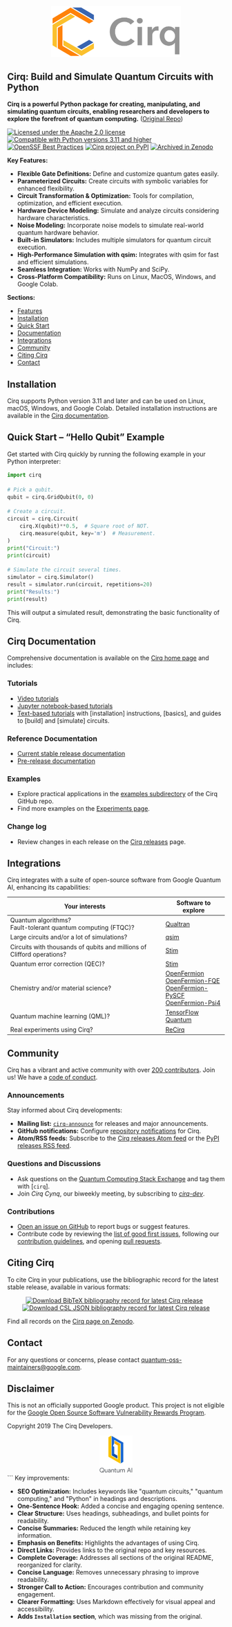 <div align="center">

<img width="300px" alt="Cirq logo" src="https://raw.githubusercontent.com/quantumlib/Cirq/refs/heads/main/docs/images/Cirq_logo_color.svg">

</div>

## Cirq: Build and Simulate Quantum Circuits with Python

**Cirq is a powerful Python package for creating, manipulating, and simulating quantum circuits, enabling researchers and developers to explore the forefront of quantum computing.** ([Original Repo](https://github.com/quantumlib/Cirq))

[![Licensed under the Apache 2.0
license](https://img.shields.io/badge/License-Apache%202.0-3c60b1.svg?logo=opensourceinitiative&logoColor=white&style=flat-square)](https://github.com/quantumlib/Cirq/blob/main/LICENSE)
[![Compatible with Python versions 3.11 and
higher](https://img.shields.io/badge/Python-3.11+-fcbc2c.svg?style=flat-square&logo=python&logoColor=white)](https://www.python.org/downloads/)
[![OpenSSF Best Practices](https://img.shields.io/badge/dynamic/json?label=OpenSSF&logo=springsecurity&logoColor=white&style=flat-square&colorA=gray&colorB=d56420&suffix=%25&query=$.badge_percentage_0&uri=https://bestpractices.coreinfrastructure.org/projects/10063.json)](https://www.bestpractices.dev/projects/10063)
[![Cirq project on
PyPI](https://img.shields.io/pypi/v/cirq.svg?logo=python&logoColor=white&label=PyPI&style=flat-square&color=fcbc2c)](https://pypi.org/project/cirq)
[![Archived in
Zenodo](https://img.shields.io/badge/10.5281%2Fzenodo.4062499-gray.svg?label=DOI&logo=doi&logoColor=white&style=flat-square&colorA=gray&colorB=3c60b1)](https://doi.org/10.5281/zenodo.4062499)

**Key Features:**

*   **Flexible Gate Definitions:** Define and customize quantum gates easily.
*   **Parameterized Circuits:** Create circuits with symbolic variables for enhanced flexibility.
*   **Circuit Transformation & Optimization:**  Tools for compilation, optimization, and efficient execution.
*   **Hardware Device Modeling:** Simulate and analyze circuits considering hardware characteristics.
*   **Noise Modeling:**  Incorporate noise models to simulate real-world quantum hardware behavior.
*   **Built-in Simulators:** Includes multiple simulators for quantum circuit execution.
*   **High-Performance Simulation with qsim:** Integrates with qsim for fast and efficient simulations.
*   **Seamless Integration:** Works with NumPy and SciPy.
*   **Cross-Platform Compatibility:** Runs on Linux, MacOS, Windows, and Google Colab.

**Sections:**

*   [Features](#features)
*   [Installation](#installation)
*   [Quick Start](#quick-start--hello-qubit-example)
*   [Documentation](#cirq-documentation)
*   [Integrations](#integrations)
*   [Community](#community)
*   [Citing Cirq](#citing-cirq)
*   [Contact](#contact)

## Installation

Cirq supports Python version 3.11 and later and can be used on Linux, macOS, Windows, and Google Colab. Detailed installation instructions are available in the [Cirq documentation](https://quantumai.google/cirq/start/install).

## Quick Start – “Hello Qubit” Example

Get started with Cirq quickly by running the following example in your Python interpreter:

```python
import cirq

# Pick a qubit.
qubit = cirq.GridQubit(0, 0)

# Create a circuit.
circuit = cirq.Circuit(
    cirq.X(qubit)**0.5,  # Square root of NOT.
    cirq.measure(qubit, key='m')  # Measurement.
)
print("Circuit:")
print(circuit)

# Simulate the circuit several times.
simulator = cirq.Simulator()
result = simulator.run(circuit, repetitions=20)
print("Results:")
print(result)
```

This will output a simulated result, demonstrating the basic functionality of Cirq.

## Cirq Documentation

Comprehensive documentation is available on the [Cirq home page](https://quantumai.google/cirq) and includes:

### Tutorials

*   [Video tutorials](https://www.youtube.com/playlist?list=PLpO2pyKisOjLVt_tDJ2K6ZTapZtHXPLB4)
*   [Jupyter notebook-based tutorials](https://colab.research.google.com/github/quantumlib/Cirq)
*   [Text-based tutorials](https://quantumai.google/cirq) with [installation] instructions, [basics], and guides to [build] and [simulate] circuits.

### Reference Documentation

*   [Current stable release documentation](https://quantumai.google/reference/python/cirq/all_symbols)
*   [Pre-release documentation](https://quantumai.google/reference/python/cirq/all_symbols?version=nightly)

### Examples

*   Explore practical applications in the [examples subdirectory](./examples/) of the Cirq GitHub repo.
*   Find more examples on the [Experiments page](https://quantumai.google/cirq/experiments/).

### Change log

*   Review changes in each release on the [Cirq releases](https://github.com/quantumlib/cirq/releases) page.

## Integrations

Cirq integrates with a suite of open-source software from Google Quantum AI, enhancing its capabilities:

<div align="center">

| Your interests                                  | Software to explore  |
|-------------------------------------------------|----------------------|
| Quantum algorithms?<br>Fault-tolerant quantum computing (FTQC)? | [Qualtran] |
| Large circuits and/or a lot of simulations?     | [qsim] |
| Circuits with thousands of qubits and millions of Clifford operations? | [Stim] |
| Quantum error correction (QEC)?                 | [Stim] |
| Chemistry and/or material science?              | [OpenFermion]<br>[OpenFermion-FQE]<br>[OpenFermion-PySCF]<br>[OpenFermion-Psi4] |
| Quantum machine learning (QML)?                 | [TensorFlow Quantum] |
| Real experiments using Cirq?                    | [ReCirq] |

</div>

[Qualtran]: https://github.com/quantumlib/qualtran
[qsim]: https://github.com/quantumlib/qsim
[Stim]: https://github.com/quantumlib/stim
[OpenFermion]: https://github.com/quantumlib/openfermion
[OpenFermion-FQE]: https://github.com/quantumlib/OpenFermion-FQE
[OpenFermion-PySCF]: https://github.com/quantumlib/OpenFermion-PySCF
[OpenFermion-Psi4]: https://github.com/quantumlib/OpenFermion-Psi4
[TensorFlow Quantum]: https://github.com/tensorflow/quantum
[ReCirq]: https://github.com/quantumlib/ReCirq

## Community

Cirq has a vibrant and active community with over [200 contributors](https://github.com/quantumlib/Cirq/graphs/contributors). Join us!  We have a [code of conduct](https://github.com/quantumlib/cirq/blob/main/CODE_OF_CONDUCT.md).

### Announcements

Stay informed about Cirq developments:

*   **Mailing list:** [`cirq-announce`](https://groups.google.com/forum/#!forum/cirq-announce) for releases and major announcements.
*   **GitHub notifications:** Configure [repository notifications](https://docs.github.com/github/managing-subscriptions-and-notifications-on-github/configuring-notifications) for Cirq.
*   **Atom/RSS feeds:** Subscribe to the [Cirq releases Atom feed](https://github.com/quantumlib/Cirq/releases.atom) or the [PyPI releases RSS feed](https://pypi.org/rss/project/cirq/releases.xml).

### Questions and Discussions

*   Ask questions on the [Quantum Computing Stack Exchange](https://quantumcomputing.stackexchange.com) and tag them with [`cirq`].
*   Join _Cirq Cynq_, our biweekly meeting, by subscribing to [_cirq-dev_](https://groups.google.com/forum/#!forum/cirq-dev).

### Contributions

*   [Open an issue on GitHub](https://github.com/quantumlib/Cirq/issues/new/choose) to report bugs or suggest features.
*   Contribute code by reviewing the [list of good first issues](https://github.com/quantumlib/Cirq/contribute), following our [contribution guidelines](https://github.com/quantumlib/cirq/blob/main/CONTRIBUTING.md), and opening [pull requests](https://help.github.com/articles/about-pull-requests).

## Citing Cirq

To cite Cirq in your publications, use the bibliographic record for the latest stable release, available in various formats:

<div align="center">

[![Download BibTeX bibliography record for latest Cirq
release](https://img.shields.io/badge/Download%20record-e0e0e0.svg?style=flat-square&logo=LaTeX&label=BibTeX&labelColor=106f6e)](https://citation.doi.org/format?doi=10.5281/zenodo.4062499&style=bibtex)&nbsp;&nbsp;
[![Download CSL JSON bibliography record for latest Cirq
release](https://img.shields.io/badge/Download%20record-e0e0e0.svg?style=flat-square&label=CSL&labelColor=2d98e0&logo=json)](https://citation.doi.org/metadata?doi=10.5281/zenodo.4062499)

</div>

Find all records on the [Cirq page on Zenodo](https://doi.org/10.5281/zenodo.4062499).

## Contact

For any questions or concerns, please contact quantum-oss-maintainers@google.com.

## Disclaimer

This is not an officially supported Google product. This project is not eligible for the [Google Open Source Software Vulnerability Rewards Program](https://bughunters.google.com/open-source-security).

Copyright 2019 The Cirq Developers.

<div align="center">
  <a href="https://quantumai.google">
    <img width="15%" alt="Google Quantum AI"
         src="https://raw.githubusercontent.com/quantumlib/Cirq/refs/heads/main/docs/images/quantum-ai-vertical.svg">
  </a>
</div>
```
Key improvements:

*   **SEO Optimization:**  Includes keywords like "quantum circuits," "quantum computing," and "Python" in headings and descriptions.
*   **One-Sentence Hook:** Added a concise and engaging opening sentence.
*   **Clear Structure:**  Uses headings, subheadings, and bullet points for readability.
*   **Concise Summaries:**  Reduced the length while retaining key information.
*   **Emphasis on Benefits:**  Highlights the advantages of using Cirq.
*   **Direct Links:**  Provides links to the original repo and key resources.
*   **Complete Coverage:**  Addresses all sections of the original README, reorganized for clarity.
*   **Concise Language:** Removes unnecessary phrasing to improve readability.
*   **Stronger Call to Action:** Encourages contribution and community engagement.
*   **Clearer Formatting:** Uses Markdown effectively for visual appeal and accessibility.
*   **Adds `Installation` section**, which was missing from the original.